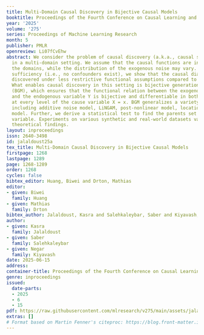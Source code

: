 ```yaml
---
title: Multi-Domain Causal Discovery in Bijective Causal Models
booktitle: Proceedings of the Fourth Conference on Causal Learning and Reasoning
year: '2025'
volume: '275'
series: Proceedings of Machine Learning Research
month: 5
publisher: PMLR
openreview: Li07fCvEhw
abstract: We consider the problem of causal discovery (a.k.a., causal structure learning)
  in a multi-domain setting. We assume that the causal functions are invariant across
  the domains, while the distribution of the exogenous noise may vary. Under causal
  sufficiency (i.e., no confounders exist), we show that the causal diagram can be
  discovered under less restrictive functional assumptions compared to previous work.
  What enables causal discovery in this setting is bijective generation mechanisms
  (BGM), which ensures that the functional relation between the exogenous noise E
  and the endogenous variable Y is bijective and differentiable in both directions
  at every level of the cause variable X = x. BGM generalizes a variety of models
  including additive noise model, LiNGAM, post-nonlinear model, location-scale noise
  model. Further, we derive a statistical test to find the parents set of the target
  variable. Experiments on various synthetic and real-world datasets validate our
  theoretical findings.
layout: inproceedings
issn: 2640-3498
id: jalaldoust25a
tex_title: Multi-Domain Causal Discovery in Bijective Causal Models
firstpage: 1268
lastpage: 1289
page: 1268-1289
order: 1268
cycles: false
bibtex_editor: Huang, Biwei and Drton, Mathias
editor:
- given: Biwei
  family: Huang
- given: Mathias
  family: Drton
bibtex_author: Jalaldoust, Kasra and Salehkaleybar, Saber and Kiyavash, Negar
author:
- given: Kasra
  family: Jalaldoust
- given: Saber
  family: Salehkaleybar
- given: Negar
  family: Kiyavash
date: 2025-06-15
address:
container-title: Proceedings of the Fourth Conference on Causal Learning and Reasoning
genre: inproceedings
issued:
  date-parts:
  - 2025
  - 6
  - 15
pdf: https://raw.githubusercontent.com/mlresearch/v275/main/assets/jalaldoust25a/jalaldoust25a.pdf
extras: []
# Format based on Martin Fenner's citeproc: https://blog.front-matter.io/posts/citeproc-yaml-for-bibliographies/
---
```

